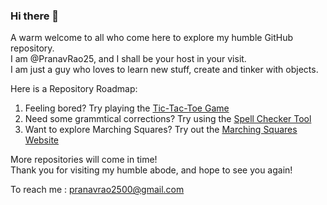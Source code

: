 ### Hi there 👋

<!--
**PranavRao25/PranavRao25** is a ✨ _special_ ✨ repository because its `README.md` (this file) appears on your GitHub profile.

Here are some ideas to get you started:

- 🔭 I’m currently working on ...
- 🌱 I’m currently learning ...
- 👯 I’m looking to collaborate on ...
- 🤔 I’m looking for help with ...
- 💬 Ask me about ...
- 📫 How to reach me: ...
- 😄 Pronouns: ...
- ⚡ Fun fact: ...
-->

A warm welcome to all who come here to explore my humble GitHub repository.<br>
I am @PranavRao25, and I shall be your host in your visit.<br>
I am just a guy who loves to learn new stuff, create and tinker with objects.<br>

Here is a Repository Roadmap:
<ol>
  <li>Feeling bored? Try playing the <a href="https://github.com/PranavRao25/Tic-Tac-Toe">Tic-Tac-Toe Game</a></li>
  <li>Need some grammtical corrections? Try using the <a href="https://github.com/PranavRao25/Spell-Checker">Spell Checker Tool</a></li>
  <li>Want to explore Marching Squares? Try out the <a href="https://pranavrao25.github.io/Marching-Cubes/">Marching Squares Website</a></li>
</ol>

More repositories will come in time!<br>
Thank you for visiting my humble abode, and hope to see you again!

To reach me : pranavrao2500@gmail.com
